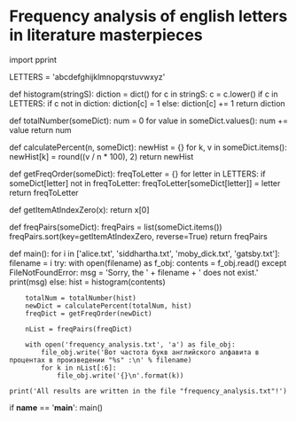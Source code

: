 # Frequency analysis of english letters in literature masterpieces

import pprint

LETTERS = 'abcdefghijklmnopqrstuvwxyz'

def histogram(stringS):
    diction = dict()
    for c in stringS:
        c = c.lower()
        if c in LETTERS:
            if c not in diction:
                diction[c] = 1
            else:
                diction[c] += 1
    return diction

def totalNumber(someDict):
    num = 0
    for value in someDict.values():
        num += value
    return num

def calculatePercent(n, someDict):
    newHist = {}
    for k, v in someDict.items():
        newHist[k] = round((v / n * 100), 2)
    return newHist

def getFreqOrder(someDict):
    freqToLetter = {}
    for letter in LETTERS:
        if someDict[letter] not in freqToLetter:
            freqToLetter[someDict[letter]] = letter
    return freqToLetter

def getItemAtIndexZero(x):
    return x[0]

def freqPairs(someDict):
    freqPairs = list(someDict.items())
    freqPairs.sort(key=getItemAtIndexZero, reverse=True)
    return freqPairs

def main():
    for i in ['alice.txt', 'siddhartha.txt', 'moby_dick.txt', 'gatsby.txt']:
        filename = i
        try:
            with open(filename) as f_obj:
                contents = f_obj.read()
        except FileNotFoundError:
            msg = 'Sorry, the ' + filename +  ' does not exist.'
            print(msg)
        else:
            hist = histogram(contents)

        totalNum = totalNumber(hist)
        newDict = calculatePercent(totalNum, hist)
        freqDict = getFreqOrder(newDict)

        nList = freqPairs(freqDict)
                           
        with open('frequency_analysis.txt', 'a') as file_obj:
            file_obj.write('Вот частота букв английского алфавита в процентах в произведении "%s" :\n' % filename)
            for k in nList[:6]:
                file_obj.write('{}\n'.format(k))

    print('All results are written in the file "frequency_analysis.txt"!')
      
if __name__ == '__main__':
    main()


    

    









